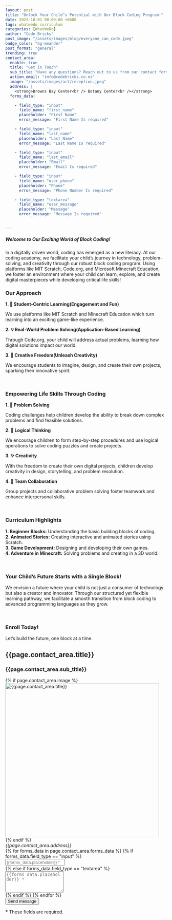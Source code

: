 ```yaml
---
layout: post
title: "Unlock Your Child’s Potential with Our Block Coding Program!"
date: 2023-10-01 08:00:00 +0600
tags: whatwedo curriculum
categories: [WhatWeDo]
author: "Code Bricks"
post_image: "/assets/images/blog/everyone_can_code.jpeg"
badge_color: "bg-meander"
post_format: "general"
trending: true
contact_area:
  enable: true
  title: "Get in Touch"
  sub_title: "Have any questions? Reach out to us from our contact form and we will get back to you shortly."
  action_email: "info@codebricks.co.nz"
  image: "/assets/images/art/reception.jpeg"
  address: |
    <strong>Browns Bay Center<br /> Botany Center<br /></strong>
  forms_data: 

    - field_type: "input"
      field_name: "first_name"
      placeholder: "First Name" 
      error_message: "First Name Is required"

    - field_type: "input"
      field_name: "last_name"
      placeholder: "Last Name"
      error_message: "Last Name Is required"

    - field_type: "input"
      field_name: "last_email"
      placeholder: "Email"
      error_message: "Email Is required"

    - field_type: "input"
      field_name: "user_phone"
      placeholder: "Phone"
      error_message: "Phone Number Is required"

    - field_type: "textarea"
      field_name: "user_message"
      placeholder: "Message"
      error_message: "Message Is required"


---
```


<h5>Welcome to Our Exciting World of Block Coding!</h5>
<p>In a digitally driven world, coding has emerged as a new literacy. At our coding academy, we facilitate your child’s journey in technology, problem-solving, and creativity through our robust block coding program. Using platforms like MIT Scratch, Code.org, and Microsoft Minecraft Education, we foster an environment where your child can learn, explore, and create digital masterpieces while developing critical life skills!</p>

<h3>Our Approach </h3> 
<b>1. 🎯 Student-Centric Learning(Engagement and Fun)</b> 
<p>We use platforms like MIT Scratch and Minecraft Education which turn learning into an exciting game-like experience.</p>
<b>2. 💡 Real-World Problem Solving(Application-Based Learning)</b> 
<p>Through Code.org, your child will address actual problems, learning how digital solutions impact our world.</p>
<b>3. 🎨 Creative Freedom(Unleash Creativity)</b> 
<p>We encourage students to imagine, design, and create their own projects, sparking their innovative spirit.</p>

<br>

<h3>Empowering Life Skills Through Coding</h3>
<b>1. 💪 Problem Solving</b>
<p>Coding challenges help children develop the ability to break down complex problems and find feasible solutions.</p>
<b>2. 🧠 Logical Thinking</b>
<p>We encourage children to form step-by-step procedures and use logical operations to solve coding puzzles and create projects.</p>
<b>3. ✨ Creativity</b>
<p>With the freedom to create their own digital projects, children develop creativity in design, storytelling, and problem resolution.</p>
<b>4. 🤝 Team Collaboration</b>
<p>Group projects and collaborative problem solving foster teamwork and enhance interpersonal skills.</p>

<br>

<h3>Curriculum Highlights</h3>
<p><b>1. Beginner Blocks:</b> Understanding the basic building blocks of coding.<br>
<b>2. Animated Stories:</b> Creating interactive and animated stories using Scratch.<br>
<b>3. Game Development:</b> Designing and developing their own games.<br>
<b>4. Adventure in Minecraft:</b> Solving problems and creating in a 3D world.</p>

<br>

<h3>Your Child’s Future Starts with a Single Block!</h3>
<p>
We envision a future where your child is not just a consumer of technology but also a creator and innovator. Through our structured yet flexible learning pathway, we facilitate a smooth transition from block coding to advanced programming languages as they grow.
</p>

<br>

<h3>Enroll Today!</h3>
Let’s build the future, one block at a time.


<div class="contact-area"> 
<div class="wrapper gray-wrapper">
    <div class="container inner">
    <div class="row">
        <div class="col-md-7 mx-auto">
        <h2 class="title-color color-gray text-center">{{page.contact_area.title}}</h2>
        <h3 class="display-3 text-center">{{page.contact_area.sub_title}}</h3>
        <div class="space40"></div>
        </div>
    </div>
    <div class="row align-items-center">
        <div class="col-lg-6">
        <div>
            {% if page.contact_area.image %}
            <div class="img-blob blob3">
            <img src="{{page.contact_area.image}}" style="width: 30rem" alt="{{page.contact_area.title}}"/>
            </div>
            {% endif %}
            <div class="row counter counter-s position-absolute" style="top: 60%; left: 15%;">
            <div class="col-md-10 text-center">
                <div class="full-circle bg-default color-white">
                <div class="full-circle-inner">
                <address class="mb-0">
                    {{page.contact_area.address}}
                </address>
                </div>
                <!--/.full-circle-inner -->
                </div>
                <!--/.full-circle -->
            </div>
            <!--/column -->
            </div>
            <!--/.row -->
        </div>
        </div>
        <!--/column -->
        <div class="space50 d-lg-none"></div>
        <div class="col-lg-6 pl-40 pl-md-15">
        <form id="contact-form" action="https://formsubmit.io/send/{{page.contact_area.action_email}}">
            <div class="messages"></div>
            <div class="controls">
            <div class="form-row">
                {% for forms_data in page.contact_area.forms_data %}
                {% if forms_data.field_type == "input" %}
                <div class="col-md-5">
                    <div class="form-group">
                    <input id="{{forms_data.field_name}}" type="text" name="{{forms_data.field_name}}" class="form-control" placeholder="{{forms_data.placeholder}} *" required="required" data-error="{{forms_data.error_message}}">
                    <div class="help-block with-errors"></div>
                    </div>
                </div>
                {% else if forms_data.field_type == "textarea" %}
                <div class="col-md-10">
                    <div class="form-group">
                    <textarea id="{{forms_data.field_name}}" name="{{forms_data.field_name}}" class="form-control" placeholder="{{forms_data.placeholder}} *" rows="4" required="required" data-error="{{forms_data.error_message}}"></textarea>
                    <div class="help-block with-errors"></div>
                    </div>
                </div>
                    {% endif %}
                {% endfor %}
            </div>
            <div class="form-row">
                <div class="col-md-12">
                <input type="submit" class="btn btn-send" value="Send message">
                </div>
            </div>
            <div class="form-row">
                <div class="col-md-12">
                <p class="text-muted mb-0"><strong>*</strong> These fields are required.</p>
                </div>
            </div>
            </div>
        </form>
        <!-- /form -->
        </div>
        <!--/column -->
    </div>
    </div>
</div>
</div>

